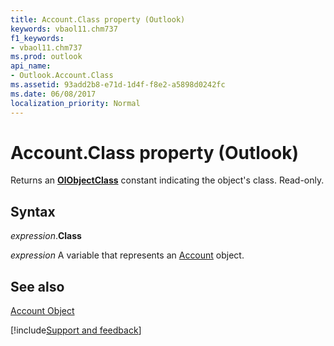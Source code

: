 ```yaml
---
title: Account.Class property (Outlook)
keywords: vbaol11.chm737
f1_keywords:
- vbaol11.chm737
ms.prod: outlook
api_name:
- Outlook.Account.Class
ms.assetid: 93add2b8-e71d-1d4f-f8e2-a5898d0242fc
ms.date: 06/08/2017
localization_priority: Normal
---
```



# Account.Class property (Outlook)

Returns an  **[OlObjectClass](Outlook.OlObjectClass.md)** constant indicating the object's class. Read-only.


## Syntax

_expression_.**Class**

_expression_ A variable that represents an [Account](Outlook.Account.md) object.


## See also


[Account Object](Outlook.Account.md)

[!include[Support and feedback](~/includes/feedback-boilerplate.md)]